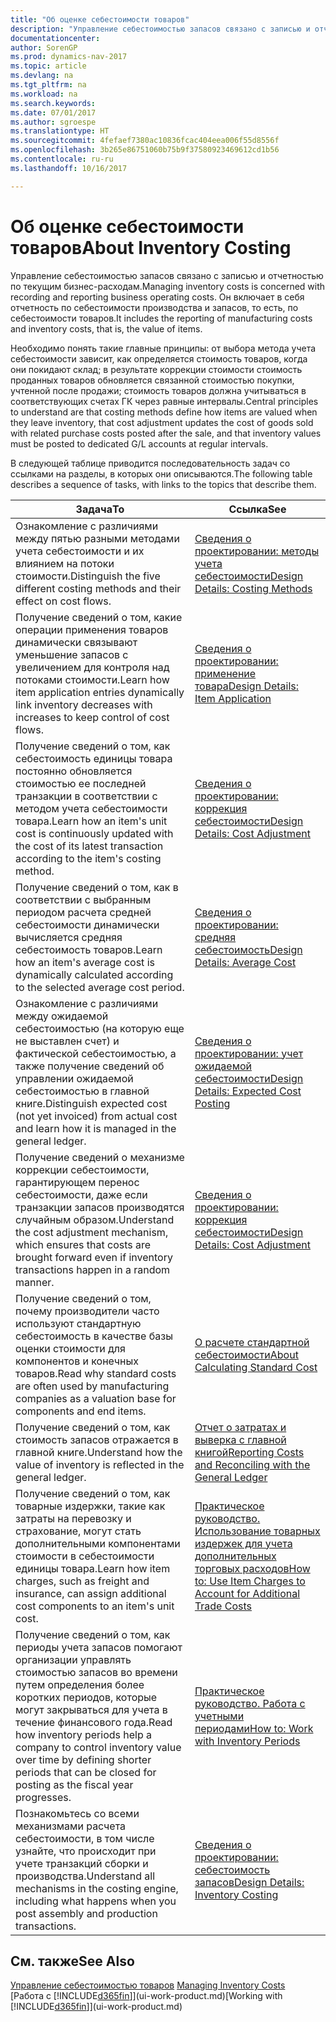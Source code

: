 ```yaml
---
title: "Об оценке себестоимости товаров"
description: "Управление себестоимостью запасов связано с записью и отчетностью по текущим бизнес-расходам. Он включает в себя отчетность по себестоимости производства и запасов, то есть, по себестоимости товаров."
documentationcenter: 
author: SorenGP
ms.prod: dynamics-nav-2017
ms.topic: article
ms.devlang: na
ms.tgt_pltfrm: na
ms.workload: na
ms.search.keywords: 
ms.date: 07/01/2017
ms.author: sgroespe
ms.translationtype: HT
ms.sourcegitcommit: 4fefaef7380ac10836fcac404eea006f55d8556f
ms.openlocfilehash: 3b265e86751060b75b9f37580923469612cd1b56
ms.contentlocale: ru-ru
ms.lasthandoff: 10/16/2017

---
```

# <a name="about-inventory-costing"></a><span data-ttu-id="28d22-104">Об оценке себестоимости товаров</span><span class="sxs-lookup"><span data-stu-id="28d22-104">About Inventory Costing</span></span>
<span data-ttu-id="28d22-105">Управление себестоимостью запасов связано с записью и отчетностью по текущим бизнес-расходам.</span><span class="sxs-lookup"><span data-stu-id="28d22-105">Managing inventory costs is concerned with recording and reporting business operating costs.</span></span> <span data-ttu-id="28d22-106">Он включает в себя отчетность по себестоимости производства и запасов, то есть, по себестоимости товаров.</span><span class="sxs-lookup"><span data-stu-id="28d22-106">It includes the reporting of manufacturing costs and inventory costs, that is, the value of items.</span></span>  

 <span data-ttu-id="28d22-107">Необходимо понять такие главные принципы: от выбора метода учета себестоимости зависит, как определяется стоимость товаров, когда они покидают склад; в результате коррекции стоимости стоимость проданных товаров обновляется связанной стоимостью покупки, учтенной после продажи; стоимость товаров должна учитываться в соответствующих счетах ГК через равные интервалы.</span><span class="sxs-lookup"><span data-stu-id="28d22-107">Central principles to understand are that costing methods define how items are valued when they leave inventory, that cost adjustment updates the cost of goods sold with related purchase costs posted after the sale, and that inventory values must be posted to dedicated G/L accounts at regular intervals.</span></span>  

 <span data-ttu-id="28d22-108">В следующей таблице приводится последовательность задач со ссылками на разделы, в которых они описываются.</span><span class="sxs-lookup"><span data-stu-id="28d22-108">The following table describes a sequence of tasks, with links to the topics that describe them.</span></span>   

|<span data-ttu-id="28d22-109">**Задача**</span><span class="sxs-lookup"><span data-stu-id="28d22-109">**To**</span></span>|<span data-ttu-id="28d22-110">**Ссылка**</span><span class="sxs-lookup"><span data-stu-id="28d22-110">**See**</span></span>|  
|------------|-------------|  
|<span data-ttu-id="28d22-111">Ознакомление с различиями между пятью разными методами учета себестоимости и их влиянием на потоки стоимости.</span><span class="sxs-lookup"><span data-stu-id="28d22-111">Distinguish the five different costing methods and their effect on cost flows.</span></span>|[<span data-ttu-id="28d22-112">Сведения о проектировании: методы учета себестоимости</span><span class="sxs-lookup"><span data-stu-id="28d22-112">Design Details: Costing Methods</span></span>](design-details-costing-methods.md)|  
|<span data-ttu-id="28d22-113">Получение сведений о том, какие операции применения товаров динамически связывают уменьшение запасов с увеличением для контроля над потоками стоимости.</span><span class="sxs-lookup"><span data-stu-id="28d22-113">Learn how item application entries dynamically link inventory decreases with increases to keep control of cost flows.</span></span>|[<span data-ttu-id="28d22-114">Сведения о проектировании: применение товара</span><span class="sxs-lookup"><span data-stu-id="28d22-114">Design Details: Item Application</span></span>](design-details-item-application.md)|  
|<span data-ttu-id="28d22-115">Получение сведений о том, как себестоимость единицы товара постоянно обновляется стоимостью ее последней транзакции в соответствии с методом учета себестоимости товара.</span><span class="sxs-lookup"><span data-stu-id="28d22-115">Learn how an item's unit cost is continuously updated with the cost of its latest transaction according to the item's costing method.</span></span>|[<span data-ttu-id="28d22-116">Сведения о проектировании: коррекция себестоимости</span><span class="sxs-lookup"><span data-stu-id="28d22-116">Design Details: Cost Adjustment</span></span>](design-details-cost-adjustment.md)|  
|<span data-ttu-id="28d22-117">Получение сведений о том, как в соответствии с выбранным периодом расчета средней себестоимости динамически вычисляется средняя себестоимость товаров.</span><span class="sxs-lookup"><span data-stu-id="28d22-117">Learn how an item's average cost is dynamically calculated according to the selected average cost period.</span></span>|[<span data-ttu-id="28d22-118">Сведения о проектировании: средняя себестоимость</span><span class="sxs-lookup"><span data-stu-id="28d22-118">Design Details: Average Cost</span></span>](design-details-average-cost.md)|  
|<span data-ttu-id="28d22-119">Ознакомление с различиями между ожидаемой себестоимостью (на которую еще не выставлен счет) и фактической себестоимостью, а также получение сведений об управлении ожидаемой себестоимостью в главной книге.</span><span class="sxs-lookup"><span data-stu-id="28d22-119">Distinguish expected cost (not yet invoiced) from actual cost and learn how it is managed in the general ledger.</span></span>|[<span data-ttu-id="28d22-120">Сведения о проектировании: учет ожидаемой себестоимости</span><span class="sxs-lookup"><span data-stu-id="28d22-120">Design Details: Expected Cost Posting</span></span>](design-details-expected-cost-posting.md)|  
|<span data-ttu-id="28d22-121">Получение сведений о механизме коррекции себестоимости, гарантирующем перенос себестоимости, даже если транзакции запасов производятся случайным образом.</span><span class="sxs-lookup"><span data-stu-id="28d22-121">Understand the cost adjustment mechanism, which ensures that costs are brought forward even if inventory transactions happen in a random manner.</span></span>|[<span data-ttu-id="28d22-122">Сведения о проектировании: коррекция себестоимости</span><span class="sxs-lookup"><span data-stu-id="28d22-122">Design Details: Cost Adjustment</span></span>](design-details-cost-adjustment.md)|  
|<span data-ttu-id="28d22-123">Получение сведений о том, почему производители часто используют стандартную себестоимость в качестве базы оценки стоимости для компонентов и конечных товаров.</span><span class="sxs-lookup"><span data-stu-id="28d22-123">Read why standard costs are often used by manufacturing companies as a valuation base for components and end items.</span></span>|[<span data-ttu-id="28d22-124">О расчете стандартной себестоимости</span><span class="sxs-lookup"><span data-stu-id="28d22-124">About Calculating Standard Cost</span></span>](finance-about-calculating-standard-cost.md)|  
|<span data-ttu-id="28d22-125">Получение сведений о том, как стоимость запасов отражается в главной книге.</span><span class="sxs-lookup"><span data-stu-id="28d22-125">Understand how the value of inventory is reflected in the general ledger.</span></span>|[<span data-ttu-id="28d22-126">Отчет о затратах и выверка с главной книгой</span><span class="sxs-lookup"><span data-stu-id="28d22-126">Reporting Costs and Reconciling with the General Ledger</span></span>](finance-report-costs-and-reconcile-with-the-general-ledger.md)|  
|<span data-ttu-id="28d22-127">Получение сведений о том, как товарные издержки, такие как затраты на перевозку и страхование, могут стать дополнительными компонентами стоимости в себестоимости единицы товара.</span><span class="sxs-lookup"><span data-stu-id="28d22-127">Learn how item charges, such as freight and insurance, can assign additional cost components to an item's unit cost.</span></span>|[<span data-ttu-id="28d22-128">Практическое руководство. Использование товарных издержек для учета дополнительных торговых расходов</span><span class="sxs-lookup"><span data-stu-id="28d22-128">How to: Use Item Charges to Account for Additional Trade Costs</span></span>](payables-how-assign-item-charges.md)|  
|<span data-ttu-id="28d22-129">Получение сведений о том, как периоды учета запасов помогают организации управлять стоимостью запасов во времени путем определения более коротких периодов, которые могут закрываться для учета в течение финансового года.</span><span class="sxs-lookup"><span data-stu-id="28d22-129">Read how inventory periods help a company to control inventory value over time by defining shorter periods that can be closed for posting as the fiscal year progresses.</span></span>|[<span data-ttu-id="28d22-130">Практическое руководство. Работа с учетными периодами</span><span class="sxs-lookup"><span data-stu-id="28d22-130">How to: Work with Inventory Periods</span></span>](finance-how-to-work-with-inventory-periods.md)|  
|<span data-ttu-id="28d22-131">Познакомьтесь со всеми механизмами расчета себестоимости, в том числе узнайте, что происходит при учете транзакций сборки и производства.</span><span class="sxs-lookup"><span data-stu-id="28d22-131">Understand all mechanisms in the costing engine, including what happens when you post assembly and production transactions.</span></span>|[<span data-ttu-id="28d22-132">Сведения о проектировании: себестоимость запасов</span><span class="sxs-lookup"><span data-stu-id="28d22-132">Design Details: Inventory Costing</span></span>](design-details-inventory-costing.md)|

## <a name="see-also"></a><span data-ttu-id="28d22-133">См. также</span><span class="sxs-lookup"><span data-stu-id="28d22-133">See Also</span></span>
<span data-ttu-id="28d22-134">[Управление себестоимостью товаров](finance-manage-inventory-costs.md)  </span><span class="sxs-lookup"><span data-stu-id="28d22-134">[Managing Inventory Costs](finance-manage-inventory-costs.md)  </span></span>  
<span data-ttu-id="28d22-135">[Работа с [!INCLUDE[d365fin](includes/d365fin_md.md)]](ui-work-product.md)</span><span class="sxs-lookup"><span data-stu-id="28d22-135">[Working with [!INCLUDE[d365fin](includes/d365fin_md.md)]](ui-work-product.md)</span></span>

